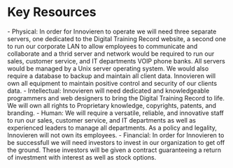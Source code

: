 # Key Resources
<p>- Physical: In order for Innovieren to operate we will need three separate servers, one dedicated to the Digital Training Record website, a second one to run our corporate LAN to allow employees to communicate and collaborate and a thrid server and network would be required to run our sales, customer service, and IT departments VOIP phone banks. All servers would be managed by a Unix server operating system. We would also require a database to backup and maintain all client data. Innovieren will own all equipment to maintain positive control and security of our clients data. 
- Intellectual: Innovieren will need dedicated and knowledgeable programmers and web designers to bring the Digital Training Record to life. We will own all rights to Proprietary knowledge, copyrights, patents, and branding.
- Human: We will require a versatile, reliable, and innovative staff to run our sales, customer service, and IT departments as well as experienced leaders to manage all departments. As a policy and legality, Innovieren will not own its employees. 
- Financial: In order for Innovieren to be successfull we will need investors to invest in our organization to get off the ground. These investors will be given a contract guaranteeing a return of investment with interest as well as stock options. </p>
